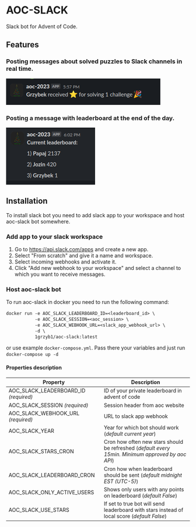 # AOC-SLACK

Slack bot for Advent of Code.

## Features

### Posting messages about solved puzzles to Slack channels in real time.

![img.png](stars.png)

### Posting a message with leaderboard at the end of the day.

![img_2.png](leaderboard.png)

## Installation

To install slack bot you need to add slack app to your workspace and host aoc-slack bot somewhere.

### Add app to your slack workspace

1. Go to https://api.slack.com/apps and create a new app.
2. Select "From scratch" and give it a name and workspace.
3. Select incoming webhooks and activate it.
4. Click "Add new webhook to your workspace" and select a channel to which you want to receive messages.

### Host aoc-slack bot

To run aoc-slack in docker you need to run the following command:

```shell
docker run -e AOC_SLACK_LEADERBOARD_ID=<leaderboard_id> \
           -e AOC_SLACK_SESSION=<aoc_session> \
           -e AOC_SLACK_WEBHOOK_URL=<slack_app_webhook_url> \
           -d \
           1grzyb1/aoc-slack:latest
```

or use example `docker-compose.yml`. Pass there your variables and just run `docker-compose up -d`

#### Properties description

| Property                              | Description                                                                                       |
|---------------------------------------|---------------------------------------------------------------------------------------------------|
| AOC_SLACK_LEADERBOARD_ID _(required)_ | ID of your private leaderboard in advent of code                                                  |
| AOC_SLACK_SESSION _(required)_        | Session header from aoc website                                                                   |
| AOC_SLACK_WEBHOOK_URL _(required)_    | URL to slack app webhook                                                                          |
| AOC_SLACK_YEAR                        | Year for which bot should work (_default current year_)                                           |
| AOC_SLACK_STARS_CRON                  | Cron how often new stars should be refreshed (_default every 15min. Minimum approved by aoc API_) |
| AOC_SLACK_LEADERBOARD_CRON            | Cron how when leaderboard should be sent (_default midnight EST (UTC-5)_)                         |
| AOC_SLACK_ONLY_ACTIVE_USERS           | Shows only users with any points on leaderboard (_default False_)                                 |
| AOC_SLACK_USE_STARS                   | If set to true bot will send leaderboard with stars instead of local score (_default False_)      |